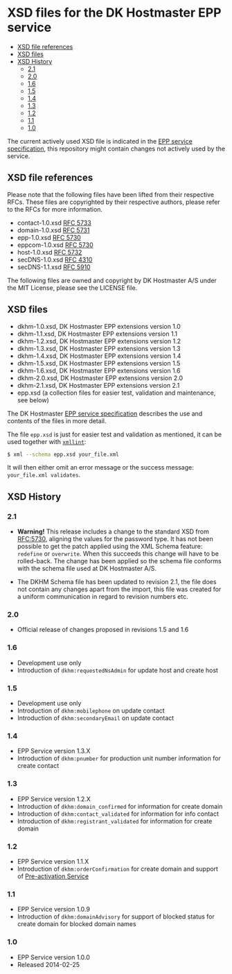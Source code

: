 # XSD files for the DK Hostmaster EPP service

<!-- MarkdownTOC depth=4 -->

- [XSD file references](#xsd-file-references)
- [XSD files](#xsd-files)
- [XSD History](#xsd-history)
	- [2.1](#21)
	- [2.0](#20)
	- [1.6](#16)
	- [1.5](#15)
	- [1.4](#14)
	- [1.3](#13)
	- [1.2](#12)
	- [1.1](#11)
	- [1.0](#10)

<!-- /MarkdownTOC -->

The current actively used XSD file is indicated in the [EPP service specification](https://github.com/DK-Hostmaster/epp-service-specification), this repository might contain changes not actively used by the service.

<a name="xsd-file-references"></a>
## XSD file references

Please note that the following files have been lifted from their respective RFCs. These files are copyrighted 
by their respective authors, please refer to the RFCs for more information.

* contact-1.0.xsd [RFC 5733](http://datatracker.ietf.org/doc/rfc5733/)
* domain-1.0.xsd [RFC 5731](http://datatracker.ietf.org/doc/rfc5731/)
* epp-1.0.xsd [RFC 5730](http://datatracker.ietf.org/doc/rfc5730/)
* eppcom-1.0.xsd [RFC 5730](http://datatracker.ietf.org/doc/rfc5730/)
* host-1.0.xsd [RFC 5732](http://datatracker.ietf.org/doc/rfc5732/)
* secDNS-1.0.xsd [RFC 4310](http://datatracker.ietf.org/doc/rfc4310/)
* secDNS-1.1.xsd [RFC 5910](http://datatracker.ietf.org/doc/rfc5910/)

The following files are owned and copyright by DK Hostmaster A/S under the MIT License, please see the LICENSE file.

<a name="xsd-files"></a>
## XSD files

* dkhm-1.0.xsd, DK Hostmaster EPP extensions version 1.0
* dkhm-1.1.xsd, DK Hostmaster EPP extensions version 1.1
* dkhm-1.2.xsd, DK Hostmaster EPP extensions version 1.2
* dkhm-1.3.xsd, DK Hostmaster EPP extensions version 1.3
* dkhm-1.4.xsd, DK Hostmaster EPP extensions version 1.4
* dkhm-1.5.xsd, DK Hostmaster EPP extensions version 1.5
* dkhm-1.6.xsd, DK Hostmaster EPP extensions version 1.6
* dkhm-2.0.xsd, DK Hostmaster EPP extensions version 2.0
* dkhm-2.1.xsd, DK Hostmaster EPP extensions version 2.1
* epp.xsd (a collection files for easier test, validation and maintenance, see below)

The DK Hostmaster [EPP service specification](https://github.com/DK-Hostmaster/epp-service-specification) describes the use and contents of the files in more detail.

The file `epp.xsd` is just for easier test and validation as mentioned, it can be used together with [`xmllint`](http://xmlsoft.org/xmllint.html):

```bash
$ xml --schema epp.xsd your_file.xml
```
It will then either omit an error message or the success message: `your_file.xml validates`.

<a name="xsd-history"></a>
## XSD History

<a name="21"></a>
### 2.1

- **Warning!** This release includes a change to the standard XSD from [RFC:5730](https://tools.ietf.org/html/rfc5730), aligning the values for the password type. It has not been possible to get the patch applied using the XML Schema feature: `redefine` or `overwrite`. When this succeeds this change will have to be rolled-back. The change has been applied so the schema file conforms with the schema file used at DK Hostmaster A/S.

- The DKHM Schema file has been updated to revision 2.1, the file does not contain any changes apart from the import, this file was created for a uniform communication in regard to revision numbers etc.

<a name="20"></a>
### 2.0

- Official release of changes proposed in revisions 1.5 and 1.6

<a name="16"></a>
### 1.6

- Development use only
- Introduction of `dkhm:requestedNsAdmin` for update host and create host

<a name="15"></a>
### 1.5

- Development use only
- Introduction of `dkhm:mobilephone` on update contact
- Introduction of `dkhm:secondaryEmail` on update contact

<a name="14"></a>
### 1.4

- EPP Service version 1.3.X
- Introduction of `dkhm:pnumber` for production unit number information for create contact

<a name="13"></a>
### 1.3

- EPP Service version 1.2.X
- Introduction of `dkhm:domain_confirmed` for information for create domain
- Introduction of `dkhm:contact_validated` for information for info contact
- Introduction of `dkhm:registrant_validated` for information for create domain

<a name="12"></a>
### 1.2

- EPP Service version 1.1.X
- Introduction of `dkhm:orderConfirmation` for create domain and support of [Pre-activation Service](#pre-activation-service)

<a name="11"></a>
### 1.1

- EPP Service version 1.0.9
- Introduction of `dkhm:domainAdvisory` for support of blocked status for create domain for blocked domain names

<a name="10"></a>
### 1.0

- EPP Service version 1.0.0
- Released 2014-02-25
